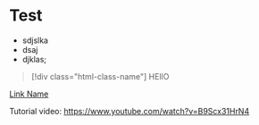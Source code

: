 # Test

- sdjslka
- dsaj
- djklas;


> [!div class="html-class-name"]
> HEllO



[Link Name](https://www.youtube.com/watch?v=B9Scx31HrN4)

Tutorial video: https://www.youtube.com/watch?v=B9Scx31HrN4